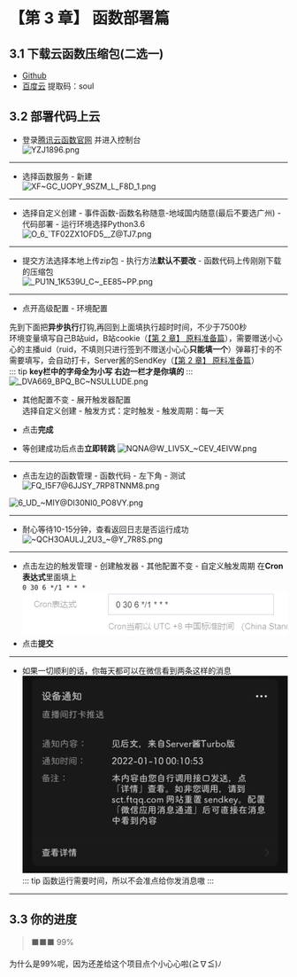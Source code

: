 # 【第 3 章】 函数部署篇

## 3.1 下载云函数压缩包(二选一)
- [Github](https://github.com/XiaoMiku01/bili-live-heart/releases/tag/0.8.0)
- [百度云](https://pan.baidu.com/s/1af5-r6Xpzmqmg44DQXW3xA) 提取码：soul  

## 3.2 部署代码上云

- 登录[腾讯云函数官网](https://cloud.tencent.com/product/scf) 并进入控制台  
![YZJ1896.png](http://i0.hdslb.com/bfs/album/6ad41c5f8a1d8fee0fab90a03d78f9e70c169d30.png@300h)  

---

- 选择函数服务 - 新建  
![XF~GC_UOPY_9SZM_L_F8D_1.png](http://i0.hdslb.com/bfs/album/52926f702b11afbafa9e25f621f1d5c7d078f0b0.png@300h)  

---

- 选择自定义创建 - 事件函数-函数名称随意-地域国内随意(最后不要选广州) - 代码部署 - 运行环境选择Python3.6  
![O_6_`TF02ZX1OFD5__Z@TJ7.png](http://i0.hdslb.com/bfs/album/f08676d18ea1b100cff49355809aa2cbcdeb2d22.png@300h)  

---

- 提交方法选择本地上传zip包 - 执行方法**默认不要改** - 函数代码上传刚刚下载的压缩包  
![_PU1N_1K539U_C~_EE85~PP.png](http://i0.hdslb.com/bfs/album/790491e7d5cabce4dbfcceb8e03d1794d42d0cdd.png@300h)  

---

- 点开高级配置 - 环境配置  

先到下面把**异步执行**打钩,再回到上面填执行超时时间，不少于7500秒  
环境变量填写自己B站uid，B站cookie（[【第 2 章】 原料准备篇](./ch02-preparation.md)），需要赠送小心心的主播uid（ruid，不填则只进行签到不赠送小心心**只能填一个**）弹幕打卡的不需要填写，会自动打卡，Server酱的SendKey（[【第 2 章】 原料准备篇](./ch02-preparation.md)）  
::: tip
**key栏中的字母全为小写 右边一栏才是你填的**
:::
![_DVA669_BPQ_BC~NSULLUDE.png](https://b23.tv/JiN1ZY1)

- 其他配置不变 - 展开触发器配置  
选择自定义创建 - 触发方式：定时触发 - 触发周期：每一天

- 点击**完成**
- 等创建成功后点击**立即转跳**
![NQNA@W_LIV5X_~CEV_4EIVW.png](http://i0.hdslb.com/bfs/album/462a38540795117bd9d9a466a529c9de9593b2f6.png@300h)  

---

- 点击左边的函数管理 - 函数代码 - 左下角 - 测试  
![FQ_I5F7@6JJSY_7RP8TNNM8.png](http://i0.hdslb.com/bfs/album/98c883eab94352e0af0103b060b68a2a5a6bc84a.png@300h)  

![6_UD_~MIY@DI30NI0_PO8VY.png](http://i0.hdslb.com/bfs/album/c3b546137d5a882b4074dd866fc80e1310dbbab5.png@300h)  

---

- 耐心等待10-15分钟，查看返回日志是否运行成功  
![~QCH3OAULJ_2U3_~@Y_7R8S.png](http://i0.hdslb.com/bfs/album/2ceb485547b8d6102a15cf948d58b6d5b182237a.png@300h)

---

- 点击左边的触发管理 - 创建触发器 - 其他配置不变 - 自定义触发周期
在**Cron表达式**里面填上  
`0 30 6 */1 * * *`  
![Cron.png](./Cron.png)
- 点击**提交**

---

- 如果一切顺利的话，你每天都可以在微信看到两条这样的消息
![WeChat](./WeChat.jpg)
::: tip
函数运行需要时间，所以不会准点给你发消息嗷
:::

---

## 3.3 你的进度

> ⬛⬛⬛ 99%

<p>为什么是99%呢，因为还差给这个项目点个小心心啦(≧∇≦)ﾉ